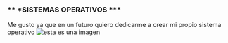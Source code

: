  ###   ** *SISTEMAS OPERATIVOS ***
Me gusto ya que en un futuro quiero dedicarme a crear mi propio sistema operativo
![esta es una imagen](https://concepto.de/wp-content/uploads/2018/02/sistema-operativo-windows-e1592788622900.jpg)


